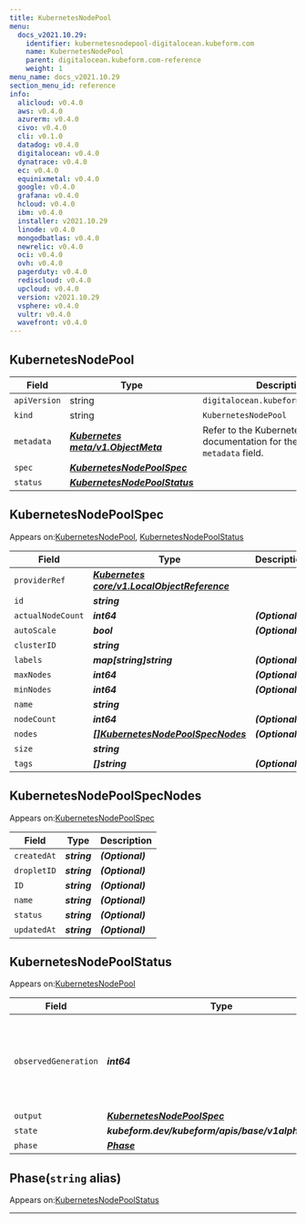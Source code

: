 ```yaml
---
title: KubernetesNodePool
menu:
  docs_v2021.10.29:
    identifier: kubernetesnodepool-digitalocean.kubeform.com
    name: KubernetesNodePool
    parent: digitalocean.kubeform.com-reference
    weight: 1
menu_name: docs_v2021.10.29
section_menu_id: reference
info:
  alicloud: v0.4.0
  aws: v0.4.0
  azurerm: v0.4.0
  civo: v0.4.0
  cli: v0.1.0
  datadog: v0.4.0
  digitalocean: v0.4.0
  dynatrace: v0.4.0
  ec: v0.4.0
  equinixmetal: v0.4.0
  google: v0.4.0
  grafana: v0.4.0
  hcloud: v0.4.0
  ibm: v0.4.0
  installer: v2021.10.29
  linode: v0.4.0
  mongodbatlas: v0.4.0
  newrelic: v0.4.0
  oci: v0.4.0
  ovh: v0.4.0
  pagerduty: v0.4.0
  rediscloud: v0.4.0
  upcloud: v0.4.0
  version: v2021.10.29
  vsphere: v0.4.0
  vultr: v0.4.0
  wavefront: v0.4.0
---
```


## KubernetesNodePool
| Field | Type | Description |
| ------ | ----- | ----------- |
| `apiVersion` | string | `digitalocean.kubeform.com/v1alpha1` |
|    `kind` | string | `KubernetesNodePool` |
| `metadata` | ***[Kubernetes meta/v1.ObjectMeta](https://v1-18.docs.kubernetes.io/docs/reference/generated/kubernetes-api/v1.18/#objectmeta-v1-meta)***|Refer to the Kubernetes API documentation for the fields of the `metadata` field.|
| `spec` | ***[KubernetesNodePoolSpec](#kubernetesnodepoolspec)***||
| `status` | ***[KubernetesNodePoolStatus](#kubernetesnodepoolstatus)***||
## KubernetesNodePoolSpec

Appears on:[KubernetesNodePool](#kubernetesnodepool), [KubernetesNodePoolStatus](#kubernetesnodepoolstatus)

| Field | Type | Description |
| ------ | ----- | ----------- |
| `providerRef` | ***[Kubernetes core/v1.LocalObjectReference](https://v1-18.docs.kubernetes.io/docs/reference/generated/kubernetes-api/v1.18/#localobjectreference-v1-core)***||
| `id` | ***string***||
| `actualNodeCount` | ***int64***| ***(Optional)*** |
| `autoScale` | ***bool***| ***(Optional)*** |
| `clusterID` | ***string***||
| `labels` | ***map[string]string***| ***(Optional)*** |
| `maxNodes` | ***int64***| ***(Optional)*** |
| `minNodes` | ***int64***| ***(Optional)*** |
| `name` | ***string***||
| `nodeCount` | ***int64***| ***(Optional)*** |
| `nodes` | ***[[]KubernetesNodePoolSpecNodes](#kubernetesnodepoolspecnodes)***| ***(Optional)*** |
| `size` | ***string***||
| `tags` | ***[]string***| ***(Optional)*** |
## KubernetesNodePoolSpecNodes

Appears on:[KubernetesNodePoolSpec](#kubernetesnodepoolspec)

| Field | Type | Description |
| ------ | ----- | ----------- |
| `createdAt` | ***string***| ***(Optional)*** |
| `dropletID` | ***string***| ***(Optional)*** |
| `ID` | ***string***| ***(Optional)*** |
| `name` | ***string***| ***(Optional)*** |
| `status` | ***string***| ***(Optional)*** |
| `updatedAt` | ***string***| ***(Optional)*** |
## KubernetesNodePoolStatus

Appears on:[KubernetesNodePool](#kubernetesnodepool)

| Field | Type | Description |
| ------ | ----- | ----------- |
| `observedGeneration` | ***int64***| ***(Optional)*** Resource generation, which is updated on mutation by the API Server.|
| `output` | ***[KubernetesNodePoolSpec](#kubernetesnodepoolspec)***| ***(Optional)*** |
| `state` | ***kubeform.dev/kubeform/apis/base/v1alpha1.State***| ***(Optional)*** |
| `phase` | ***[Phase](#phase)***| ***(Optional)*** |
## Phase(`string` alias)

Appears on:[KubernetesNodePoolStatus](#kubernetesnodepoolstatus)

---
